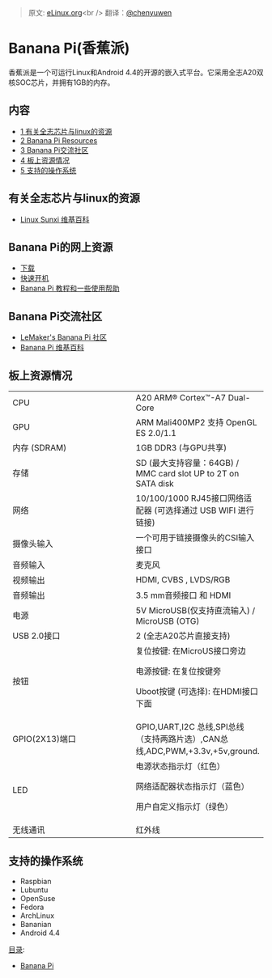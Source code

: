 > 原文: [eLinux.org](http://eLinux.org/Banana_Pi "http://eLinux.org/Banana_Pi")<br />
> 翻译：[@chenyuwen](https://github.com/chenyuwen)


# Banana Pi(香蕉派)



香蕉派是一个可运行Linux和Android 4.4的开源的嵌入式平台。它采用全志A20双核SOC芯片，并拥有1GB的内存。


## 内容

-   [1 有关全志芯片与linux的资源](#linux-on-allwinner-soc-resources)
-   [2 Banana Pi Resources](#banana-pi-resources)
-   [3 Banana Pi交流社区](#banana-pi-community)
-    [4 板上资源情况](#specifications)
-    [5 支持的操作系统](#os-support)

## 有关全志芯片与linux的资源

-   [Linux Sunxi 维基百科](http://linux-sunxi.org)

## Banana Pi的网上资源

-   [下载](http://www.lemaker.org/resources/9-38/image_files.html)
-   [快速开机](http://www.lemaker.org/resources/9-39/banana_pi_quick_start_guide.html)
-   [Banana Pi 教程和一些使用帮助](http://banoffeepiserver.com/)

## Banana Pi交流社区

-   [LeMaker's Banana Pi 社区](http://forum.lemaker.org/)
-   [Banana Pi 维基百科](http://wiki.lemaker.org/Main_Page)



## 板上资源情况

<table>
<col width="50%" />
<col width="50%" />
<tbody>
<tr class="odd">
<td align="left">CPU</td>
<td align="left">A20 ARM® Cortex™-A7 Dual-Core</td>
</tr>
<tr class="even">
<td align="left">GPU</td>
<td align="left">ARM Mali400MP2 支持 OpenGL ES 2.0/1.1</td>
</tr>
<tr class="odd">
<td align="left">内存 (SDRAM)</td>
<td align="left">1GB DDR3 (与GPU共享)</td>
</tr>
<tr class="even">
<td align="left">存储</td>
<td align="left">SD (最大支持容量：64GB) / MMC card slot UP to 2T on SATA disk</td>
</tr>
<tr class="odd">
<td align="left">网络</td>
<td align="left">10/100/1000 RJ45接口网络适配器 (可选择通过 USB WIFI 进行链接)</td>
</tr>
<tr class="even">
<td align="left">摄像头输入</td>
<td align="left">一个可用于链接摄像头的CSI输入接口</td>
</tr>
<tr class="odd">
<td align="left">音频输入</td>
<td align="left">麦克风</td>
</tr>
<tr class="even">
<td align="left">视频输出</td>
<td align="left">HDMI, CVBS , LVDS/RGB</td>
</tr>
<tr class="odd">
<td align="left">音频输出</td>
<td align="left">3.5 mm音频接口 和 HDMI</td>
</tr>
<tr class="even">
<td align="left">电源</td>
<td align="left">5V MicroUSB(仅支持直流输入) / MicroUSB (OTG)</td>
</tr>
<tr class="odd">
<td align="left">USB 2.0接口</td>
<td align="left">2 (全志A20芯片直接支持)</td>
</tr>
<tr class="even">
<td align="left">按钮</td>
<td align="left">复位按键: 在MicroUS接口旁边
<p>电源按键: 在复位按键旁</p>
<p>Uboot按键 (可选择): 在HDMI接口下面</p></td>
</tr>
<tr class="odd">
<td align="left">GPIO(2X13)端口</td>
<td align="left">GPIO,UART,I2C 总线,SPI总线（支持两路片选）,CAN总线,ADC,PWM,+3.3v,+5v,ground.</td>
</tr>
<tr class="even">
<td align="left">LED</td>
<td align="left">电源状态指示灯（红色）
<p>网络适配器状态指示灯（蓝色）</p>
<p>用户自定义指示灯（绿色）</p></td>
</tr>
<tr class="odd">
<td align="left">无线通讯</td>
<td align="left">红外线</td>
</tr>
</tbody>
</table>

## 支持的操作系统

-   Raspbian
-   Lubuntu
-   OpenSuse
-   Fedora
-   ArchLinux
-   Bananian
-   Android 4.4


[目录](http://eLinux.org/Special:Categories "Special:Categories"):

-   [Banana
    Pi](http://eLinux.org/index.php?title=Category:Banana_Pi&action=edit&redlink=1 "Category:Banana Pi (page does not exist)")

